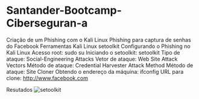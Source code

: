# Santander-Bootcamp-Ciberseguran-a
Criação de um Phishing com o Kali Linux
Phishing para captura de senhas do Facebook
Ferramentas
Kali Linux
setoolkit
Configurando o Phishing no Kali Linux
Acesso root: sudo su
Iniciando o setoolkit: setoolkit
Tipo de ataque: Social-Engineering Attacks
Vetor de ataque: Web Site Attack Vectors
Método de ataque: Credential Harvester Attack Method 
Método de ataque: Site Cloner
Obtendo o endereço da máquina: ifconfig
URL para clone: http://www.facebook.com

Resutados
![setoolkit](https://github.com/user-attachments/assets/9e9f6d90-901e-4e47-8a82-2be49246cf58)
